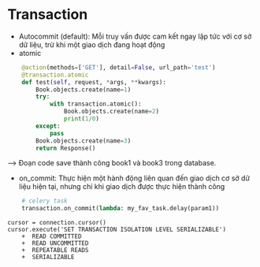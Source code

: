 # Transaction

* Autocommit (default): Mỗi truy vấn được cam kết ngay lập tức với cơ sở dữ liệu, trừ khi một giao dịch đang hoạt động
* atomic

```python
    @action(methods=['GET'], detail=False, url_path='test')
    @transaction.atomic
    def test(self, request, *args, **kwargs):
        Book.objects.create(name=1)
        try:
            with transaction.atomic():
                Book.objects.create(name=2)
                print(1/0)
        except:
            pass
        Book.objects.create(name=3)
        return Response()
```

\--> Đoạn code save thành công book1 và book3 trong database.

* on\_commit: Thực hiện một hành động liên quan đến giao dịch cơ sở dữ liệu hiện tại, nhưng chỉ khi giao dịch được thực hiện thành công

```python
    # celery task
    transaction.on_commit(lambda: my_fav_task.delay(param1))
```

```
cursor = connection.cursor()
cursor.execute('SET TRANSACTION ISOLATION LEVEL SERIALIZABLE')
    +  READ COMMITTED
    +  READ UNCOMMITTED
    +  REPEATABLE READS
    +  SERIALIZABLE
```
